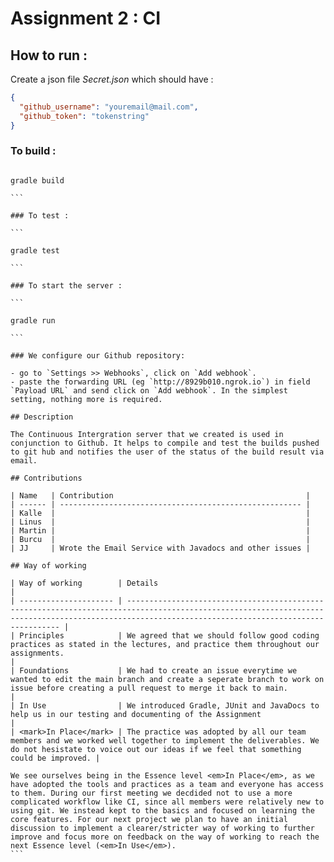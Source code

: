 # Assignment 2 : CI

## How to run :

Create a json file <em>Secret.json</em> which should have :

```json
{
  "github_username": "youremail@mail.com",
  "github_token": "tokenstring"
}
```

### To build :

````

gradle build

```

### To test :

```

gradle test

```

### To start the server :

```

gradle run

```

### We configure our Github repository:

- go to `Settings >> Webhooks`, click on `Add webhook`.
- paste the forwarding URL (eg `http://8929b010.ngrok.io`) in field `Payload URL` and send click on `Add webhook`. In the simplest setting, nothing more is required.

## Description

The Continuous Intergration server that we created is used in conjunction to Github. It helps to compile and test the builds pushed to git hub and notifies the user of the status of the build result via email.

## Contributions

| Name   | Contribution                                           |
| ------ | ------------------------------------------------------ |
| Kalle  |                                                        |
| Linus  |                                                        |
| Martin |                                                        |
| Burcu  |                                                        |
| JJ     | Wrote the Email Service with Javadocs and other issues |

## Way of working

| Way of working        | Details                                                                                                                                                                                             |
| --------------------- | --------------------------------------------------------------------------------------------------------------------------------------------------------------------------------------------------- |
| Principles            | We agreed that we should follow good coding practices as stated in the lectures, and practice them throughout our assignments.                                                                      |
| Foundations           | We had to create an issue everytime we wanted to edit the main branch and create a seperate branch to work on issue before creating a pull request to merge it back to main.                        |
| In Use                | We introduced Gradle, JUnit and JavaDocs to help us in our testing and documenting of the Assignment                                                                                                |
| <mark>In Place</mark> | The practice was adopted by all our team members and we worked well together to implement the deliverables. We do not hesistate to voice out our ideas if we feel that something could be improved. |

We see ourselves being in the Essence level <em>In Place</em>, as we have adopted the tools and practices as a team and everyone has access to them. During our first meeting we decdided not to use a more complicated workflow like CI, since all members were relatively new to using git. We instead kept to the basics and focused on learning the core features. For our next project we plan to have an initial discussion to implement a clearer/stricter way of working to further improve and focus more on feedback on the way of working to reach the next Essence level (<em>In Use</em>).
```
````
